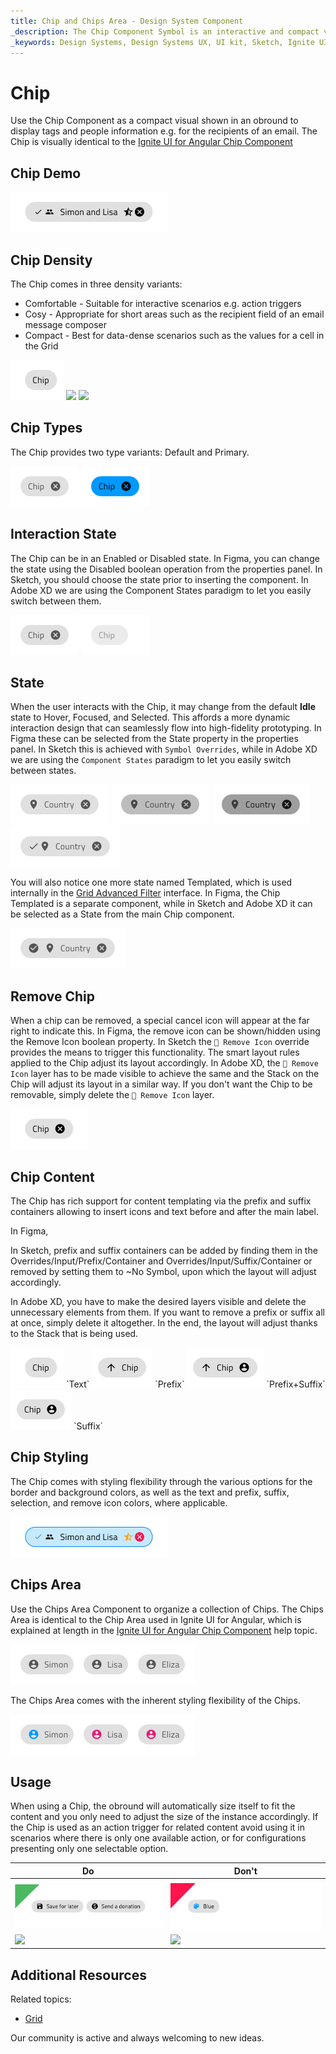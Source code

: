```yaml
---
title: Chip and Chips Area - Design System Component
_description: The Chip Component Symbol is an interactive and compact visual shown in an obround. The Chips Area Component Symbol represents a collection of Chip Components.
_keywords: Design Systems, Design Systems UX, UI kit, Sketch, Ignite UI for Angular, Sketch to Angular, Sketch to Angular, Angular, Angular Design System, Export code from Sketch, Design Kits for Angular, Sketch HTML, Sketch to HTML, Sketch UI kits
---
```


# Chip

Use the Chip Component as a compact visual shown in an obround to display tags and people information e.g. for the recipients of an email. The Chip is visually identical to the [Ignite UI for Angular Chip Component](https://www.infragistics.com/products/ignite-ui-angular/angular/components/chip.html)

## Chip Demo

<img class="responsive-img" src="../images/chip_demo.png" srcset="../images/chip_demo@2x.png 2x" />

## Chip Density

The Chip comes in three density variants:

- Comfortable - Suitable for interactive scenarios e.g. action triggers
- Cosy - Appropriate for short areas such as the recipient field of an email message composer
- Compact - Best for data-dense scenarios such as the values for a cell in the Grid

<img class="responsive-img" src="../images/chip_comfy.png" srcset="../images/chip_comfy@2x.png 2x" />
<img class="responsive-img" src="../images/chip_cosy.png" srcset="../images/chip_cosy@2x.png 2x" />
<img class="responsive-img" src="../images/chip_compact.png" srcset="../images/chip_compact@2x.png 2x" />

## Chip Types

The Chip provides two type variants: Default and Primary.

<img class="responsive-img" src="../images/chip_default.png" srcset="../images/chip_default@2x.png 2x" />
<img class="responsive-img" src="../images/chip_primary.png" srcset="../images/chip_primary@2x.png 2x" />

## Interaction State

The Chip can be in an Enabled or Disabled state. In Figma, you can change the state using the Disabled boolean operation from the properties panel. In Sketch, you should choose the state prior to inserting the component. In Adobe XD we are using the Component States paradigm to let you easily switch between them.

<img class="responsive-img" src="../images/chip_enabled.png" srcset="../images/chip_enabled@2x.png 2x" />
<img class="responsive-img" src="../images/chip_disabled.png" srcset="../images/chip_disabled@2x.png 2x" />

## State

When the user interacts with the Chip, it may change from the default **Idle** state to Hover, Focused, and Selected. This affords a more dynamic interaction design that can seamlessly flow into high-fidelity prototyping. In Figma these can be selected from the State property in the properties panel. In Sketch this is achieved with `Symbol Overrides`, while in Adobe XD we are using the `Component States` paradigm to let you easily switch between states.

<img class="responsive-img" src="../images/chip_idle.png" srcset="../images/chip_idle@2x.png 2x" />
<img class="responsive-img" src="../images/chip_hover.png" srcset="../images/chip_hover@2x.png 2x" />
<img class="responsive-img" src="../images/chip_focus.png" srcset="../images/chip_focus@2x.png 2x" />
<img class="responsive-img" src="../images/chip_selected.png" srcset="../images/chip_selected@2x.png 2x" />

You will also notice one more state named Templated, which is used internally in the [Grid Advanced Filter](grid-advanced-filter.md) interface. In Figma, the Chip Templated is a separate component, while in Sketch and Adobe XD it can be selected as a State from the main Chip component.

<img class="responsive-img" src="../images/chip_templated.png" srcset="../images/chip_templated@2x.png 2x" />

## Remove Chip

When a chip can be removed, a special cancel icon will appear at the far right to indicate this. In Figma, the remove icon can be shown/hidden using the Remove Icon boolean property. In Sketch the `🔣 Remove Icon` override provides the means to trigger this functionality. The smart layout rules applied to the Chip adjust its layout accordingly. In Adobe XD, the `🔣 Remove Icon` layer has to be made visible to achieve the same and the Stack on the Chip will adjust its layout in a similar way. If you don't want the Chip to be removable, simply delete the `🔣 Remove Icon` layer.

<img class="responsive-img" src="../images/chip_idle_removable.png" srcset="../images/chip_idle_removable@2x.png 2x" />

## Chip Content

The Chip has rich support for content templating via the prefix and suffix containers allowing to insert icons and text before and after the main label. 

In Figma,

In Sketch, prefix and suffix containers can be added by finding them in the Overrides/Input/Prefix/Container and Overrides/Input/Suffix/Container or removed by setting them to ~No Symbol, upon which the layout will adjust accordingly. 

In Adobe XD, you have to make the desired layers visible and delete the unnecessary elements from them. If you want to remove a prefix or suffix all at once, simply delete it altogether. In the end, the layout will adjust thanks to the Stack that is being used.

<img class="responsive-img" src="../images/chip_comfy.png" srcset="../images/chip_comfy@2x.png 2x" />
`Text`

<img class="responsive-img" src="../images/chip_prefix.png" srcset="../images/chip_prefix@2x.png 2x" />
`Prefix`

<img class="responsive-img" src="../images/chip_prefix_suffix.png" srcset="../images/chip_prefix_suffix@2x.png 2x" />
`Prefix+Suffix`

<img class="responsive-img" src="../images/chip_suffix.png" srcset="../images/chip_suffix@2x.png 2x" />
`Suffix`

## Chip Styling

The Chip comes with styling flexibility through the various options for the border and background colors, as well as the text and prefix, suffix, selection, and remove icon colors, where applicable.

<img class="responsive-img" src="../images/chip_styling.png" srcset="../images/chip_styling@2x.png 2x" />

## Chips Area

Use the Chips Area Component to organize a collection of Chips. The Chips Area is identical to the Chip Area used in Ignite UI for Angular, which is explained at length in the [Ignite UI for Angular Chip Component](https://www.infragistics.com/products/ignite-ui-angular/angular/components/chip.html) help topic.

<img class="responsive-img" src="../images/chips_area_demo.png" srcset="../images/chips_area_demo@2x.png 2x" />

The Chips Area comes with the inherent styling flexibility of the Chips.

<img class="responsive-img" src="../images/chips_area_styling.png" srcset="../images/chips_area_styling@2x.png 2x" />

## Usage

When using a Chip, the obround will automatically size itself to fit the content and you only need to adjust the size of the instance accordingly. If the Chip is used as an action trigger for related content avoid using it in scenarios where there is only one available action, or for configurations presenting only one selectable option.

| Do                                                                         | Don't                                                                          |
| -------------------------------------------------------------------------- | ------------------------------------------------------------------------------ |
| |
| <img class="responsive-img" src="../images/chip_do1.png" srcset="../images/chip_do1@2x.png 2x" /> | <img class="responsive-img" src="../images/chip_dont2.png" srcset="../images/chip_dont2@2x.png 2x" /> |
| <img class="responsive-img" src="../images/chip_do3.png" srcset="../images/chip_do3@2x.png 2x" /> | <img class="responsive-img" src="../images/chip_dont3.png" srcset="../images/chip_dont3@2x.png 2x" /> |



## Additional Resources

Related topics:

- [Grid](grid.md)
  <div class="divider--half"></div>

Our community is active and always welcoming to new ideas.
